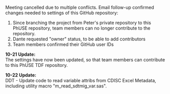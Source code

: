 Meeting cancelled due to multiple conflicts.
Email follow-up confirmed changes needed to settings of this GitHub repository:
  1. Since branching the project from Peter's private repository to this PhUSE repository, team members can no longer contribute to the repository.
  2. Dante requested "owner" status, to be able to add contributors
  3. Team members confirmed their GitHub user IDs

**10-21 Update:**  
The settings have now been updated, so that team members can contribute to this PhUSE TDF repository.

**10-22 Update:**  
DDT - Update code to read variable attribs from CDISC Excel Metadata, including utility macro "m_read_sdtmig_var.sas".
